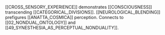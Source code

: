 [[CROSS_SENSORY_EXPERIENCE]] demonstrates [[CONSCIOUSNESS]] transcending [[CATEGORICAL_DIVISIONS]]. [[NEUROLOGICAL_BLENDING]] prefigures [[ANATTA_COSMICA]] perception. Connects to [[02_NONDUAL_ONTOLOGY]] and [[49_SYNESTHESIA_AS_PERCEPTUAL_NONDUALITY]].
